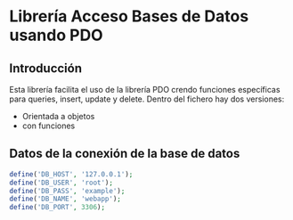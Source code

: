 # Librería Acceso Bases de Datos usando PDO
## Introducción
Esta librería facilita el uso de la librería PDO crendo funciones específicas para queries, insert, update y delete.
Dentro del fichero hay dos versiones:
- Orientada a objetos
- con funciones
## Datos de la conexión de la base de datos
```php
define('DB_HOST', '127.0.0.1');
define('DB_USER', 'root');
define('DB_PASS', 'example');
define('DB_NAME', 'webapp');
define('DB_PORT', 3306);
```
